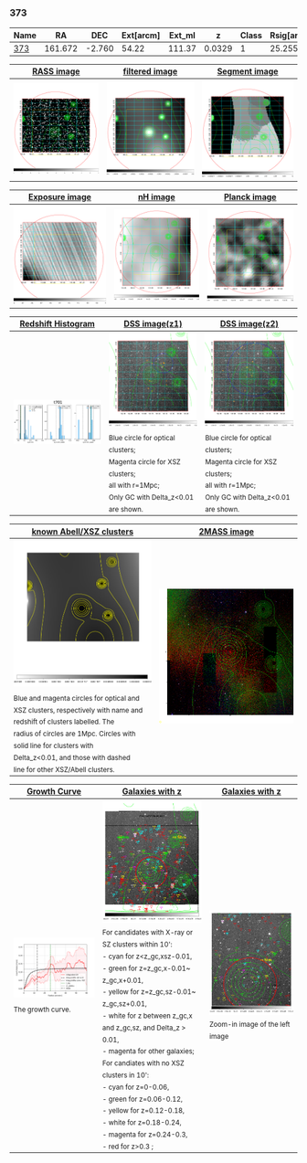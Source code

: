 <div STYLE="page-break-after: always;"></div>

### 373

|Name          |RA          |DEC      | Ext[arcm] | Ext_ml | z    | Class| Rsig[arcmin] | CRsig[c/s] | CR500[c/s] | R500[Mpc] |L500[erg/s]|F500[erg/s/cm^2]| M500[Msun]|Tx[keV]|beta|GC(XSZ,Delta_z<0.01)| GC(OPT,Delta_z<0.01)|GC|alias|
|--------------|------------|------------|---|---|-----------|--------|------|------|----|----|----|----|----|----|----|----|----|----|---|
|[373](script/373.md)     | 161.672       | -2.760       | 54.22    | 111.37   | 0.0329 | 1   | 25.255 |0.118 |0.119 |0.500 |3.924e+42 |1.572e-12 |3.664e+13 |1.164 |0.462 |-, |N, |-, |t701|

|[RASS image](../image/373/373_img.pdf)|[filtered image](../image/373/373_fil.pdf)|[Segment image](../image/373/373_seg.pdf)|
|-------------------|--------------------|-------------------|
| <img src="../image/373/373_img.png" width="300">  | <img src="../image/373/373_fil.png" width="300">   | <img src="../image/373/373_seg.png" width="300">  |

|[Exposure image](../image/373/373_mex.pdf)| [nH image](../image/373/373_nh.pdf)| [Planck image](../image/373/373_p.pdf)|
|-------------------|--------------------|-------------------|
|<img src="../image/373/373_mex.png" width="300">   | <img src="../image/373/373_nh.png" width="300">    | <img src="../image/373/373_p.png" width="300"> |

|[Redshift Histogram](../image/373/373_zg.pdf) | [DSS image(z1)](../image/373/373_dss_z1.pdf)      |  [DSS image(z2)](../image/373/373_dss_z2.pdf)    |
|-------------------|--------------------|-------------------|
|<img src="../image/373/373_zg.png" width="300"> |<img src="../image/373/373_dss_z1.png" width="300"> <sub><br>Blue circle for optical clusters; <br>Magenta circle for XSZ clusters; <br>all with r=1Mpc; <br>Only GC with Delta_z<0.01 are shown. </sub>| <img src="../image/373/373_dss_z2.png" width="300"><sub><br>Blue circle for optical clusters; <br>Magenta circle for XSZ clusters; <br>all with r=1Mpc; <br>Only GC with Delta_z<0.01 are shown. </sub> |

|[known Abell/XSZ clusters](../image/373/373_m.pdf) | [2MASS image](../image/373/373_2mass.pdf)      |
|-------------------|-------------------|
|<img src=../image/373/373_m.png width="300"> <sub><br>Blue and magenta circles for optical and <br>XSZ clusters, respectively with name and <br>redshift of clusters labelled. The <br>radius of circles are 1Mpc. Circles with <br>solid line for clusters with <br>Delta_z<0.01, and those with dashed <br>line for other XSZ/Abell clusters.        </sub>|<img src="../image/373/373_2mass.png" width="300">  |

|[Growth Curve](../image/373/373_gca_all.png) |[Galaxies with z](../image/373/373_opt_ned.pdf) |[Galaxies with z](../image/373/373_opt_ned_zoom.pdf) |
|-------------------|-------------------|-------------------|
| <img src="../image/373/373_gca_all.png" width="300"> <sub><br>The growth curve.</sub>| <img src=../image/373/373_opt_ned.png width="300"> <br><sub> For candidates with X-ray or SZ clusters within 10': <br> - cyan for z<z_gc,xsz-0.01, <br> - green for z=z_gc,x-0.01~ z_gc,x+0.01, <br> - yellow for z=z_gc,sz-0.01~ z_gc,sz+0.01, <br> - white for z between z_gc,x and z_gc,sz, and Delta_z > 0.01, <br> - magenta for other galaxies; <br>For candiates with no XSZ clusters in 10': <br> - cyan for z=0-0.06, <br> - green for z=0.06-0.12, <br> - yellow for z=0.12-0.18, <br> - white for z=0.18-0.24, <br> - magenta for z=0.24-0.3, <br> - red for z>0.3 ;  </sub>|<img src=../image/373/373_opt_ned_zoom.png width="300">  <br><sub> Zoom-in image of the left image</sub>|




